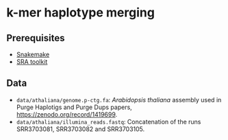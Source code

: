 # k-mer haplotype merging

## Prerequisites

- [Snakemake](https://snakemake.readthedocs.io/)
- [SRA toolkit](https://github.com/ncbi/sra-tools)

## Data

- `data/athaliana/genome.p-ctg.fa`: *Arabidopsis thaliana* assembly used in Purge Haplotigs and Purge Dups papers, https://zenodo.org/record/1419699.
- `data/athaliana/illumina_reads.fastq`: Concatenation of the runs SRR3703081, SRR3703082 and SRR3703105.
